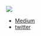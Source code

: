 <a href="https://github.com/anuraghazra/github-readme-stats">
  <img align="left" src="https://github-readme-stats.vercel.app/api?username=ymizushi&count_private=true&show_icons=true" /><br />
</a>


- [Medium](https://medium.com/@ymizushi)
- [twitter](https://twitter.com/ymizushi)
